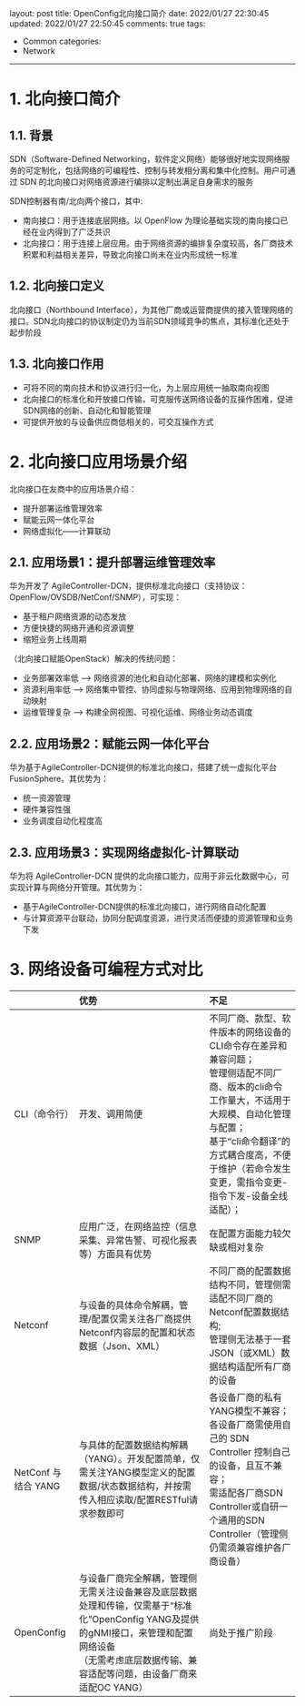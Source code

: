 layout: post
title: OpenConfig北向接口简介
date: 2022/01/27 22:30:45
updated: 2022/01/27 22:50:45
comments: true
tags: 
- Common
categories:
- Network

---

# 1. 北向接口简介

## 1.1. 背景
SDN（Software-Defined Networking，软件定义网络）能够很好地实现网络服务的可定制化，包括网络的可编程性、控制与转发相分离和集中化控制。用户可通过 SDN 的北向接口对网络资源进行编排以定制出满足自身需求的服务

<!-- more -->

SDN控制器有南/北向两个接口，其中:
- 南向接口：用于连接底层网络。以 OpenFlow 为理论基础实现的南向接口已经在业内得到了广泛共识
- 北向接口：用于连接上层应用。由于网络资源的编排复杂度较高，各厂商技术积累和利益相关差异，导致北向接口尚未在业内形成统一标准

## 1.2. 北向接口定义
北向接口（Northbound Interface），为其他厂商或运营商提供的接入管理网络的接口。SDN北向接口的协议制定仍为当前SDN领域竞争的焦点，其标准化还处于起步阶段

## 1.3. 北向接口作用
- 可将不同的南向技术和协议进行归一化，为上层应用统一抽取南向视图
- 北向接口的标准化和开放接口传输，可克服传送网络设备的互操作困难，促进SDN网络的创新、自动化和智能管理
- 可提供开放的与设备供应商低相关的，可交互操作方式

# 2. 北向接口应用场景介绍
北向接口在友商中的应用场景介绍：
- 提升部署运维管理效率
- 赋能云网一体化平台
- 网络虚拟化——计算联动

## 2.1. 应用场景1：提升部署运维管理效率
华为开发了 AgileController-DCN，提供标准北向接口（支持协议：OpenFlow/OVSDB/NetConf/SNMP），可实现：
- 基于租户网络资源的动态发放
- 方便快捷的网络开通和资源调整
- 缩短业务上线周期

（北向接口赋能OpenStack）解决的传统问题：
- 业务部署效率低  -->  网络资源的池化和自动化部署、网络的建模和实例化
- 资源利用率低  -->  网络集中管控、协同虚拟与物理网络、应用到物理网络的自动映射
- 运维管理复杂  -->  构建全网视图、可视化运维、网络业务动态调度

## 2.2. 应用场景2：赋能云网一体化平台
华为基于AgileController-DCN提供的标准北向接口，搭建了统一虚拟化平台FusionSphere。其优势为：
- 统一资源管理
- 硬件兼容性强
- 业务调度自动化程度高

## 2.3. 应用场景3：实现网络虚拟化-计算联动
华为将 AgileController-DCN 提供的北向接口能力，应用于非云化数据中心，可实现计算与网络分开管理。其优势为：
- 基于AgileController-DCN提供的标准北向接口，进行网络自动化配置
- 与计算资源平台联动，协同分配调度资源，进行灵活而便捷的资源管理和业务下发

# 3. 网络设备可编程方式对比

||优势|不足|
|:----|:----|:----|
|CLI（命令行）|开发、调用简便|不同厂商、款型、软件版本的网络设备的CLI命令存在差异和兼容问题；<br>管理侧适配不同厂商、版本的cli命令工作量大，不适用于大规模、自动化管理与配置；<br>基于“cli命令翻译”的方式耦合度高，不便于维护（若命令发生变更，需指令变更-指令下发-设备全线适配）；|
|SNMP|应用广泛，在网络监控（信息采集、异常告警、可视化报表等）方面具有优势|在配置方面能力较欠缺或相对复杂|
|Netconf|与设备的具体命令解耦，管理/配置仅需关注各厂商提供Netconf内容层的配置和状态数据（Json、XML）|不同厂商的配置数据结构不同，管理侧需适配不同厂商的Netconf配置数据结构;<br>管理侧无法基于一套JSON（或XML）数据结构适配所有厂商的设备|
|NetConf 与结合 YANG|与具体的配置数据结构解耦（YANG）。开发配置简单，仅需关注YANG模型定义的配置数据/状态数据结构，并按需传入相应读取/配置RESTful请求参数即可|各设备厂商的私有YANG模型不兼容；<br>各设备厂商需使用自己的 SDN Controller 控制自己的设备，且互不兼容；<br>需适配各厂商SDN Controller或自研一个通用的SDN Controller（管理侧仍需须兼容维护各厂商设备）|
|OpenConfig|与设备厂商完全解耦，管理侧无需关注设备兼容及底层数据处理和传输，仅需基于“标准化”OpenConfig YANG及提供的gNMI接口，来管理和配置网络设备<br>（无需考虑底层数据传输、兼容适配等问题，由设备厂商来适配OC YANG）|尚处于推广阶段|
